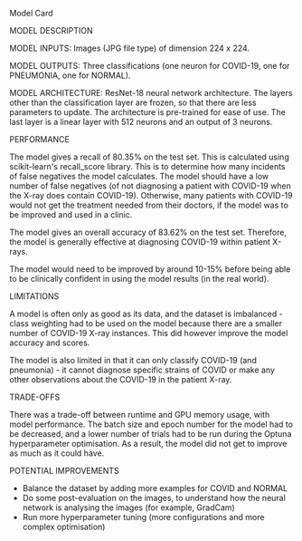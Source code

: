 Model Card

MODEL DESCRIPTION

MODEL INPUTS: Images (JPG file type) of dimension 224 x 224. 

MODEL OUTPUTS: Three classifications (one neuron for COVID-19, one for PNEUMONIA, one for NORMAL).

MODEL ARCHITECTURE: ResNet-18 neural network architecture. The layers other than the classification layer are frozen, so that there are less parameters to update. 
		    The architecture is pre-trained for ease of use. The last layer is a linear layer with 512 neurons and an output of 3 neurons. 

PERFORMANCE

The model gives a recall of 80.35% on the test set. This is calculated using scikit-learn's recall_score library. This is to determine how many incidents of false negatives
the model calculates. The model should have a low number of false negatives (of not diagnosing a patient with COVID-19 when the X-ray does contain COVID-19). Otherwise, many
patients with COVID-19 would not get the treatment needed from their doctors, if the model was to be improved and used in a clinic. 

The model gives an overall accuracy of 83.62% on the test set. Therefore, the model is generally effective at diagnosing COVID-19 within patient X-rays. 

The model would need to be improved by around 10-15% before being able to be clinically confident in using the model results (in the real world).

LIMITATIONS

A model is often only as good as its data, and the dataset is imbalanced - class weighting had to be used on the model because there are a smaller number of COVID-19 X-ray
instances. This did however improve the model accuracy and scores.

The model is also limited in that it can only classify COVID-19 (and pneumonia) - it cannot diagnose specific strains of COVID or make any other observations about the
COVID-19 in the patient X-ray.

TRADE-OFFS

There was a trade-off between runtime and GPU memory usage, with model performance. The batch size and epoch number for the model had to be decreased, and a lower number of 
trials had to be run during the Optuna hyperparameter optimisation. As a result, the model did not get to improve as much as it could have. 

POTENTIAL IMPROVEMENTS
- Balance the dataset by adding more examples for COVID and NORMAL
- Do some post-evaluation on the images, to understand how the neural network is analysing the images (for example, GradCam)
- Run more hyperparameter tuning (more configurations and more complex optimisation)
